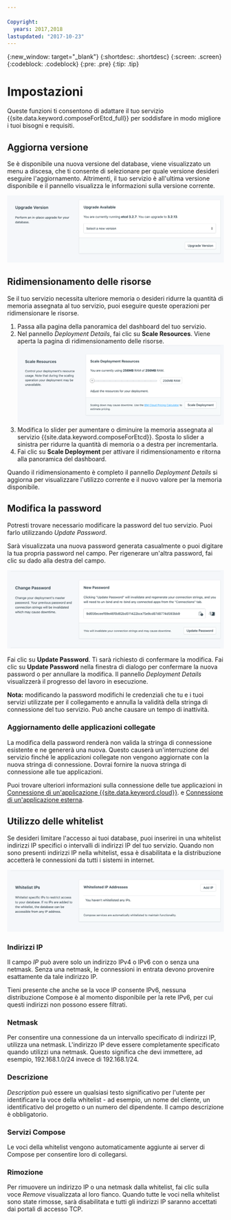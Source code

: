 ```yaml
---

Copyright:
  years: 2017,2018
lastupdated: "2017-10-23"
---
```


{:new_window: target="_blank"}
{:shortdesc: .shortdesc}
{:screen: .screen}
{:codeblock: .codeblock}
{:pre: .pre}
{:tip: .tip}

# Impostazioni

Queste funzioni ti consentono di adattare il tuo servizio {{site.data.keyword.composeForEtcd_full}} per soddisfare in modo migliore i tuoi bisogni e requisiti.


## Aggiorna versione

Se è disponibile una nuova versione del database, viene visualizzato un menu a discesa, che ti consente di selezionare per quale versione desideri eseguire l'aggiornamento. Altrimenti, il tuo servizio è all'ultima versione disponibile e il pannello visualizza le informazioni sulla versione corrente.

![Il pannello della versione](./images/etcd-version-show.png "Il pannello della versione")


## Ridimensionamento delle risorse

Se il tuo servizio necessita ulteriore memoria o desideri ridurre la quantità di memoria assegnata al tuo servizio, puoi eseguire queste operazioni per ridimensionare le risorse.

1. Passa alla pagina della panoramica del dashboard del tuo servizio.
2. Nel pannello _Deployment Details_, fai clic su **Scale Resources**. Viene aperta la pagina di ridimensionamento delle risorse.
    ![La pagina di ridimensionamento delle risorse](./images/etcd-scale-show.png "La pagina di ridimensionamento delle risorse")
3. Modifica lo slider per aumentare o diminuire la memoria assegnata al servizio {{site.data.keyword.composeForEtcd}}. Sposta lo slider a sinistra per ridurre la quantità di memoria o a destra per incrementarla.
4. Fai clic su **Scale Deployment** per attivare il ridimensionamento e ritorna alla panoramica del dashboard. 

Quando il ridimensionamento è completo il pannello _Deployment Details_ si aggiorna per visualizzare l'utilizzo corrente e il nuovo valore per la memoria disponibile.


## Modifica la password

Potresti trovare necessario modificare la password del tuo servizio. Puoi farlo utilizzando _Update Password_. 

Sarà visualizzata una nuova password generata casualmente o puoi digitare la tua propria password nel campo. Per rigenerare un'altra password, fai clic su dado alla destra del campo. 
  
![Aggiornamento della password etcd](./images/etcd-update-password.png "Generatore della password automatico")

Fai clic su **Update Password**. Ti sarà richiesto di confermare la modifica. Fai clic su **Update Password** nella finestra di dialogo per confermare la nuova password o per annullare la modifica. Il pannello _Deployment Details_ visualizzerà il progresso del lavoro in esecuzione.

**Nota:** modificando la password modifichi le credenziali che tu e i tuoi servizi utilizzate per il collegamento e annulla la validità della stringa di connessione del tuo servizio. Può anche causare un tempo di inattività.

### Aggiornamento delle applicazioni collegate
La modifica della password renderà non valida la stringa di connessione esistente e ne genererà una nuova. Questo causerà un'interruzione del servizio finché le applicazioni collegate non vengono aggiornate con la nuova stringa di connessione. Dovrai fornire la nuova stringa di connessione alle tue applicazioni.

Puoi trovare ulteriori informazioni sulla connessione delle tue applicazioni in [Connessione di un'applicazione {{site.data.keyword.cloud}}](./connecting-bluemix-app.html).
e [Connessione di un'applicazione esterna](./connecting-external.html).


## Utilizzo delle whitelist

Se desideri limitare l'accesso ai tuoi database, puoi inserirei in una whitelist indirizzi IP specifici o intervalli di indirizzi IP del tuo servizio. Quando non sono presenti indirizzi IP nella whitelist, essa è disabilitata e la distribuzione accetterà le connessioni da tutti i sistemi in internet.

![IP della whitelist](./images/etcd-whitelist-show.png "I campi della whitelist.")

### Indirizzi IP
Il campo *IP* può avere solo un indirizzo IPv4 o IPv6 con o senza una netmask. Senza una netmask, le connessioni in entrata devono provenire esattamente da tale indirizzo IP. 

Tieni presente che anche se la voce IP consente IPv6, nessuna distribuzione Compose è al momento disponibile per la rete IPv6, per cui questi indirizzi non possono essere filtrati.

### Netmask
Per consentire una connessione da un intervallo specificato di indirizzi IP, utilizza una netmask. L'indirizzo IP deve essere completamente specificato quando utilizzi una netmask. Questo significa che devi immettere, ad esempio, 192.168.1.0/24 invece di 192.168.1/24.

### Descrizione
*Description* può essere un qualsiasi testo significativo per l'utente per identificare la voce della whitelist - ad esempio, un nome del cliente, un identificativo del progetto o un numero del dipendente. Il campo descrizione è obbligatorio.

### Servizi Compose
Le voci della whitelist vengono automaticamente aggiunte ai server di Compose per consentire loro di collegarsi.

### Rimozione
Per rimuovere un indirizzo IP o una netmask dalla whitelist, fai clic sulla voce *Remove* visualizzata al loro fianco.
Quando tutte le voci nella whitelist sono state rimosse, sarà disabilitata e tutti gli indirizzi IP saranno accettati dai portali di accesso TCP.
